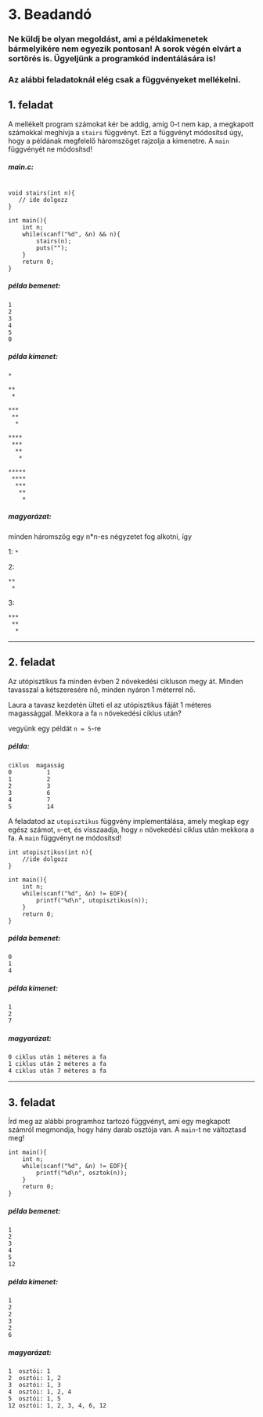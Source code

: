 # 3. Beadandó

### Ne küldj be olyan megoldást, ami a példakimenetek bármelyikére nem egyezik pontosan! A sorok végén elvárt a sortörés is. Ügyeljünk a programkód indentálására is!

### Az alábbi feladatoknál elég csak a függvényeket mellékelni.

## 1. feladat
A mellékelt program számokat kér be addig, amíg 0-t nem kap, a megkapott számokkal meghívja a `stairs` függvényt.
Ezt a függvényt módosítsd úgy, hogy a példának megfelelő háromszöget rajzolja a kimenetre.
A `main` függvényét ne módosítsd!

##### main.c:
```

void stairs(int n){
   // ide dolgozz
}

int main(){
    int n;
    while(scanf("%d", &n) && n){
        stairs(n);
        puts("");
    }
    return 0;
}
```

##### példa bemenet:
```
1
2
3
4
5
0
```
##### példa kimenet:
```
*

**
 *

***
 **
  *

****
 ***
  **
   *

*****
 ****
  ***
   **
    *

```

##### magyarázat:
minden háromszög egy n*n-es négyzetet fog alkotni, így 

1: `*`

2: 
```
**
 *
```
3:
```
***
 **
  *
```

---

## 2. feladat 

Az utópisztikus fa minden évben 2 növekedési cikluson megy át. Minden tavasszal a kétszeresére nő, minden nyáron 1 méterrel nő.

Laura a tavasz kezdetén ülteti el az utópisztikus fáját 1 méteres magassággal.
Mekkora a fa `n` növekedési ciklus után?

vegyünk egy példát `n = 5`-re

##### példa:
```
ciklus  magasság
0          1
1          2
2          3
3          6
4          7
5          14
```

A feladatod az `utopisztikus` függvény implementálása, amely megkap egy egész számot, `n`-et,
és visszaadja, hogy `n` növekedési ciklus után mekkora a fa.
A `main` függvényt ne módosítsd!

```
int utopisztikus(int n){
    //ide dolgozz
}

int main(){
    int n;
    while(scanf("%d", &n) != EOF){
        printf("%d\n", utopisztikus(n));
    }
    return 0;
}

```



##### példa bemenet:
```
0
1
4
```
##### példa kimenet:
```
1
2
7
```

##### magyarázat:
```
0 ciklus után 1 méteres a fa
1 ciklus után 2 méteres a fa
4 ciklus után 7 méteres a fa
```

---

## 3. feladat

Írd meg az alábbi programhoz tartozó függvényt, ami egy megkapott számról megmondja, hogy hány darab osztója van.
A `main`-t ne változtasd meg!
```
int main(){
    int n;
    while(scanf("%d", &n) != EOF){
        printf("%d\n", osztok(n));
    }
    return 0;
}
```

##### példa bemenet:
```
1
2
3
4
5
12
```
##### példa kimenet:
```
1
2
2
3
2
6
```

##### magyarázat:
```
1  osztói: 1
2  osztói: 1, 2
3  osztói: 1, 3
4  osztói: 1, 2, 4
5  osztói: 1, 5
12 osztói: 1, 2, 3, 4, 6, 12
```
